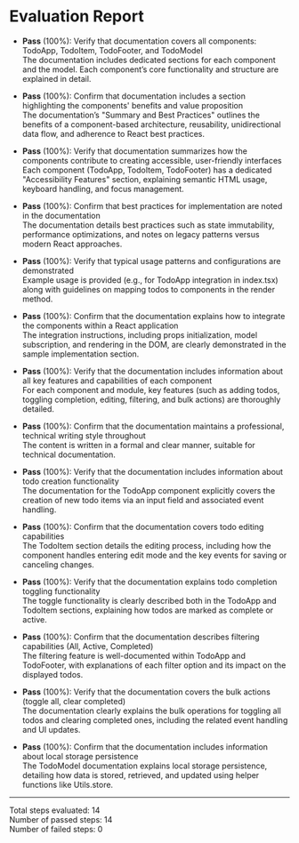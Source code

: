 # Evaluation Report

- **Pass** (100%): Verify that documentation covers all components: TodoApp, TodoItem, TodoFooter, and TodoModel  
  The documentation includes dedicated sections for each component and the model. Each component’s core functionality and structure are explained in detail.

- **Pass** (100%): Confirm that documentation includes a section highlighting the components' benefits and value proposition  
  The documentation’s "Summary and Best Practices" outlines the benefits of a component-based architecture, reusability, unidirectional data flow, and adherence to React best practices.

- **Pass** (100%): Verify that documentation summarizes how the components contribute to creating accessible, user-friendly interfaces  
  Each component (TodoApp, TodoItem, TodoFooter) has a dedicated "Accessibility Features" section, explaining semantic HTML usage, keyboard handling, and focus management.

- **Pass** (100%): Confirm that best practices for implementation are noted in the documentation  
  The documentation details best practices such as state immutability, performance optimizations, and notes on legacy patterns versus modern React approaches.

- **Pass** (100%): Verify that typical usage patterns and configurations are demonstrated  
  Example usage is provided (e.g., for TodoApp integration in index.tsx) along with guidelines on mapping todos to components in the render method.

- **Pass** (100%): Confirm that the documentation explains how to integrate the components within a React application  
  The integration instructions, including props initialization, model subscription, and rendering in the DOM, are clearly demonstrated in the sample implementation section.

- **Pass** (100%): Verify that the documentation includes information about all key features and capabilities of each component  
  For each component and module, key features (such as adding todos, toggling completion, editing, filtering, and bulk actions) are thoroughly detailed.

- **Pass** (100%): Confirm that the documentation maintains a professional, technical writing style throughout  
  The content is written in a formal and clear manner, suitable for technical documentation.

- **Pass** (100%): Verify that the documentation includes information about todo creation functionality  
  The documentation for the TodoApp component explicitly covers the creation of new todo items via an input field and associated event handling.

- **Pass** (100%): Confirm that the documentation covers todo editing capabilities  
  The TodoItem section details the editing process, including how the component handles entering edit mode and the key events for saving or canceling changes.

- **Pass** (100%): Verify that the documentation explains todo completion toggling functionality  
  The toggle functionality is clearly described both in the TodoApp and TodoItem sections, explaining how todos are marked as complete or active.

- **Pass** (100%): Confirm that the documentation describes filtering capabilities (All, Active, Completed)  
  The filtering feature is well-documented within TodoApp and TodoFooter, with explanations of each filter option and its impact on the displayed todos.

- **Pass** (100%): Verify that the documentation covers the bulk actions (toggle all, clear completed)  
  The documentation clearly explains the bulk operations for toggling all todos and clearing completed ones, including the related event handling and UI updates.

- **Pass** (100%): Confirm that the documentation includes information about local storage persistence  
  The TodoModel documentation explains local storage persistence, detailing how data is stored, retrieved, and updated using helper functions like Utils.store.

---

Total steps evaluated: 14  
Number of passed steps: 14  
Number of failed steps: 0